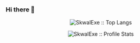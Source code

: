 ### Hi there 👋

<p align="center"><img src="https://github-readme-stats.vercel.app/api/top-langs/?username=SkwalExe&langs_count=10&theme=tokyonight&layout=compact" alt="SkwalExe :: Top Langs" /></p>
<p align="center"><img src="https://github-readme-stats.vercel.app/api?username=SkwalExe&show_icons=true&theme=synthwave" alt="SkwalExe :: Profile Stats" /></p>
